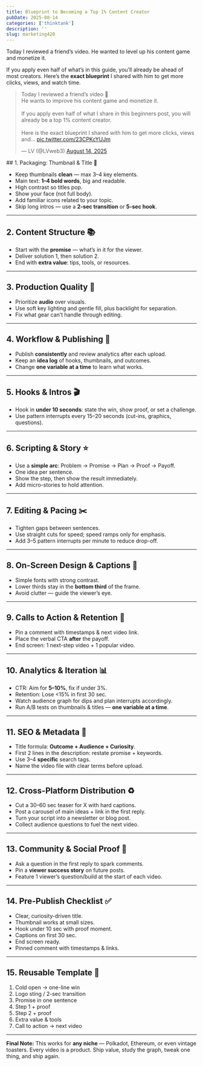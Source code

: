```yaml
---
title: Blueprint to Becoming a Top 1% Content Creator
pubDate: 2025-08-14
categories: ['thinktank']
description: ''
slug: marketing420
---
```


Today I reviewed a friend’s video.
He wanted to level up his content game and monetize it.

If you apply even half of what’s in this guide, you’ll already be ahead of most creators.
Here’s the **exact blueprint** I shared with him to get more clicks, views, and watch time.

<blockquote class="twitter-tweet" data-theme="dark"><p lang="en" dir="ltr">Today I reviewed a friend’s video 🎥 <br>He wants to improve his content game and monetize it.<br><br>If you apply even half of what I share in this beginners post, you will already be a top 1% content creator.<br><br>Here is the exact blueprint I shared with him to get more clicks, views and… <a href="https://t.co/23CPKcYUJm">pic.twitter.com/23CPKcYUJm</a></p>&mdash; LV (@LVweb3) <a href="https://twitter.com/LVweb3/status/1955813679070634014?ref_src=twsrc%5Etfw">August 14, 2025</a></blockquote> <script async src="https://platform.twitter.com/widgets.js" charset="utf-8"></script>
## 1. Packaging: Thumbnail & Title 🎯

* Keep thumbnails **clean** — max 3–4 key elements.
* Main text: **1–4 bold words**, big and readable.
* High contrast so titles pop.
* Show your face (not full body).
* Add familiar icons related to your topic.
* Skip long intros — use a **2-sec transition** or **5-sec hook**.

---

## 2. Content Structure 📚

* Start with the **promise** — what’s in it for the viewer.
* Deliver solution 1, then solution 2.
* End with **extra value**: tips, tools, or resources.

---

## 3. Production Quality 🎤

* Prioritize **audio** over visuals.
* Use soft key lighting and gentle fill, plus backlight for separation.
* Fix what gear can’t handle through editing.

---

## 4. Workflow & Publishing 🚀

* Publish **consistently** and review analytics after each upload.
* Keep an **idea log** of hooks, thumbnails, and outcomes.
* Change **one variable at a time** to learn what works.

---

## 5. Hooks & Intros 🎬

* Hook in **under 10 seconds**: state the win, show proof, or set a challenge.
* Use pattern interrupts every 15–20 seconds (cut-ins, graphics, questions).

---

## 6. Scripting & Story ⭐

* Use a **simple arc**: Problem → Promise → Plan → Proof → Payoff.
* One idea per sentence.
* Show the step, then show the result immediately.
* Add micro-stories to hold attention.

---

## 7. Editing & Pacing ✂️

* Tighten gaps between sentences.
* Use straight cuts for speed; speed ramps only for emphasis.
* Add 3–5 pattern interrupts per minute to reduce drop-off.

---

## 8. On-Screen Design & Captions 🎨

* Simple fonts with strong contrast.
* Lower thirds stay in the **bottom third** of the frame.
* Avoid clutter — guide the viewer’s eye.

---

## 9. Calls to Action & Retention 🔁

* Pin a comment with timestamps & next video link.
* Place the verbal CTA **after** the payoff.
* End screen: 1 next-step video + 1 popular video.

---

## 10. Analytics & Iteration 📊

* CTR: Aim for **5–10%**, fix if under 3%.
* Retention: Lose <15% in first 30 sec.
* Watch audience graph for dips and plan interrupts accordingly.
* Run A/B tests on thumbnails & titles — **one variable at a time**.

---

## 11. SEO & Metadata 🔎

* Title formula: **Outcome + Audience + Curiosity**.
* First 2 lines in the description: restate promise + keywords.
* Use 3–4 **specific** search tags.
* Name the video file with clear terms before upload.

---

## 12. Cross-Platform Distribution ♻️

* Cut a 30–60 sec teaser for X with hard captions.
* Post a carousel of main ideas + link in the first reply.
* Turn your script into a newsletter or blog post.
* Collect audience questions to fuel the next video.

---

## 13. Community & Social Proof 🤝

* Ask a question in the first reply to spark comments.
* Pin a **viewer success story** on future posts.
* Feature 1 viewer’s question/build at the start of each video.

---

## 14. Pre-Publish Checklist ✅

* Clear, curiosity-driven title.
* Thumbnail works at small sizes.
* Hook under 10 sec with proof moment.
* Captions on first 30 sec.
* End screen ready.
* Pinned comment with timestamps & links.

---

## 15. Reusable Template 🧩

1. Cold open → one-line win
2. Logo sting / 2-sec transition
3. Promise in one sentence
4. Step 1 + proof
5. Step 2 + proof
6. Extra value & tools
7. Call to action → next video

---

**Final Note:**
This works for **any niche** — Polkadot, Ethereum, or even vintage toasters.
Every video is a product. Ship value, study the graph, tweak one thing, and ship again.
